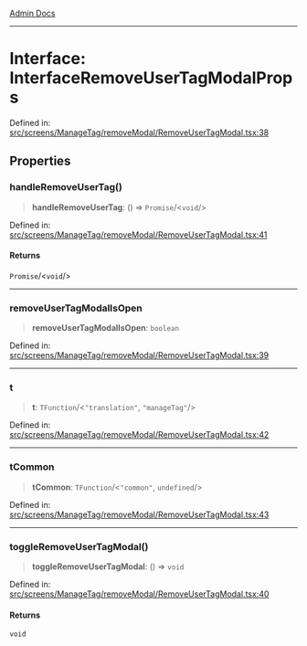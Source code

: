 [Admin Docs](/)

***

# Interface: InterfaceRemoveUserTagModalProps

Defined in: [src/screens/ManageTag/removeModal/RemoveUserTagModal.tsx:38](https://github.com/PalisadoesFoundation/talawa-admin/blob/main/src/screens/ManageTag/removeModal/RemoveUserTagModal.tsx#L38)

## Properties

### handleRemoveUserTag()

> **handleRemoveUserTag**: () => `Promise`/<`void`/>

Defined in: [src/screens/ManageTag/removeModal/RemoveUserTagModal.tsx:41](https://github.com/PalisadoesFoundation/talawa-admin/blob/main/src/screens/ManageTag/removeModal/RemoveUserTagModal.tsx#L41)

#### Returns

`Promise`/<`void`/>

***

### removeUserTagModalIsOpen

> **removeUserTagModalIsOpen**: `boolean`

Defined in: [src/screens/ManageTag/removeModal/RemoveUserTagModal.tsx:39](https://github.com/PalisadoesFoundation/talawa-admin/blob/main/src/screens/ManageTag/removeModal/RemoveUserTagModal.tsx#L39)

***

### t

> **t**: `TFunction`/<`"translation"`, `"manageTag"`/>

Defined in: [src/screens/ManageTag/removeModal/RemoveUserTagModal.tsx:42](https://github.com/PalisadoesFoundation/talawa-admin/blob/main/src/screens/ManageTag/removeModal/RemoveUserTagModal.tsx#L42)

***

### tCommon

> **tCommon**: `TFunction`/<`"common"`, `undefined`/>

Defined in: [src/screens/ManageTag/removeModal/RemoveUserTagModal.tsx:43](https://github.com/PalisadoesFoundation/talawa-admin/blob/main/src/screens/ManageTag/removeModal/RemoveUserTagModal.tsx#L43)

***

### toggleRemoveUserTagModal()

> **toggleRemoveUserTagModal**: () => `void`

Defined in: [src/screens/ManageTag/removeModal/RemoveUserTagModal.tsx:40](https://github.com/PalisadoesFoundation/talawa-admin/blob/main/src/screens/ManageTag/removeModal/RemoveUserTagModal.tsx#L40)

#### Returns

`void`
